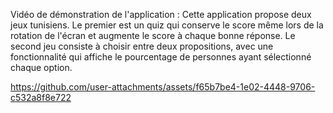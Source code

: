 Vidéo de démonstration de l'application : Cette application propose deux jeux tunisiens. Le premier est un quiz qui conserve le score même lors de la rotation de l'écran et augmente le score à chaque bonne réponse. Le second jeu consiste à choisir entre deux propositions, avec une fonctionnalité qui affiche le pourcentage de personnes ayant sélectionné chaque option.







https://github.com/user-attachments/assets/f65b7be4-1e02-4448-9706-c532a8f8e722
